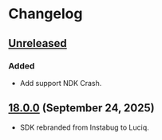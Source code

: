 # Changelog

## [Unreleased](https://github.com/luciqai/luciq-flutter-sdk/compare/v18.0.0...dev)

### Added

- Add support NDK Crash.

## [18.0.0](https://github.com/luciqai/luciq-flutter-sdk/compare/v18.0.0...dev) (September 24, 2025)

- SDK rebranded from Instabug to Luciq.